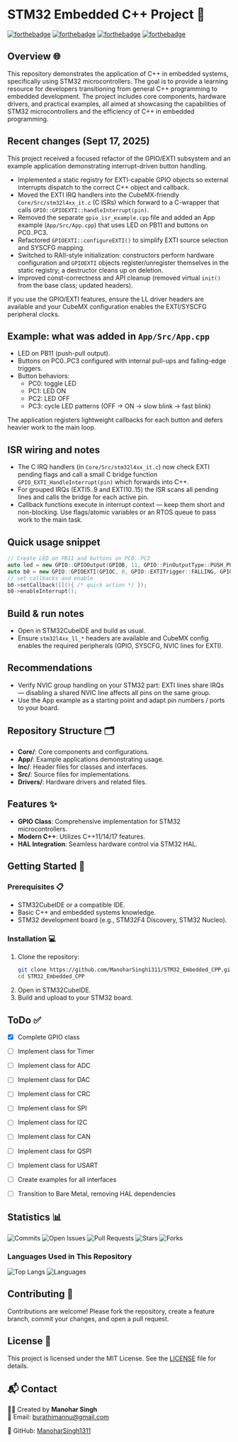 # STM32 Embedded C++ Project 🚀

[![forthebadge](https://forthebadge.com/images/badges/powered-by-coffee.svg)](https://forthebadge.com) 
[![forthebadge](https://forthebadge.com/images/badges/made-with-c-plus-plus.svg)](https://forthebadge.com) 
[![forthebadge](https://forthebadge.com/images/badges/built-with-love.svg)](https://forthebadge.com) 
[![forthebadge](https://forthebadge.com/images/badges/for-you.svg)](https://forthebadge.com)

## Overview 🌐

This repository demonstrates the application of C++ in embedded systems, specifically using STM32 microcontrollers. The goal is to provide a learning resource for developers transitioning from general C++ programming to embedded development. The project includes core components, hardware drivers, and practical examples, all aimed at showcasing the capabilities of STM32 microcontrollers and the efficiency of C++ in embedded programming.

## Recent changes (Sept 17, 2025)

This project received a focused refactor of the GPIO/EXTI subsystem and an example application demonstrating interrupt-driven button handling.

- Implemented a static registry for EXTI-capable GPIO objects so external interrupts dispatch to the correct C++ object and callback.
- Moved the EXTI IRQ handlers into the CubeMX-friendly `Core/Src/stm32l4xx_it.c` (C ISRs) which forward to a C-wrapper that calls `GPIO::GPIOEXTI::handleInterrupt(pin)`.
- Removed the separate `gpio_isr_example.cpp` file and added an App example (`App/Src/App.cpp`) that uses LED on PB11 and buttons on PC0..PC3.
- Refactored `GPIOEXTI::configureEXTI()` to simplify EXTI source selection and SYSCFG mapping.
- Switched to RAII-style initialization: constructors perform hardware configuration and `GPIOEXTI` objects register/unregister themselves in the static registry; a destructor cleans up on deletion.
- Improved const-correctness and API cleanup (removed virtual `init()` from the base class; updated headers).

If you use the GPIO/EXTI features, ensure the LL driver headers are available and your CubeMX configuration enables the EXTI/SYSCFG peripheral clocks.

## Example: what was added in `App/Src/App.cpp`

- LED on PB11 (push-pull output).
- Buttons on PC0..PC3 configured with internal pull-ups and falling-edge triggers.
- Button behaviors:
    - PC0: toggle LED
    - PC1: LED ON
    - PC2: LED OFF
    - PC3: cycle LED patterns (OFF → ON → slow blink → fast blink)

The application registers lightweight callbacks for each button and defers heavier work to the main loop.

## ISR wiring and notes

- The C IRQ handlers (in `Core/Src/stm32l4xx_it.c`) now check EXTI pending flags and call a small C bridge function `GPIO_EXTI_HandleInterrupt(pin)` which forwards into C++.
- For grouped IRQs (EXTI5..9 and EXTI10..15) the ISR scans all pending lines and calls the bridge for each active pin.
- Callback functions execute in interrupt context — keep them short and non-blocking. Use flags/atomic variables or an RTOS queue to pass work to the main task.

## Quick usage snippet

```cpp
// Create LED on PB11 and buttons on PC0..PC3
auto led = new GPIO::GPIOOutput(GPIOB, 11, GPIO::PinOutputType::PUSH_PULL);
auto b0 = new GPIO::GPIOEXTI(GPIOC, 0, GPIO::EXTITrigger::FALLING, GPIO::PinPull::PULL_UP);
// set callbacks and enable
b0->setCallback([](){ /* quick action */ });
b0->enableInterrupt();
```

## Build & run notes

- Open in STM32CubeIDE and build as usual.
- Ensure `stm32l4xx_ll_*` headers are available and CubeMX config enables the required peripherals (GPIO, SYSCFG, NVIC lines for EXTI).

## Recommendations

- Verify NVIC group handling on your STM32 part: EXTI lines share IRQs — disabling a shared NVIC line affects all pins on the same group.
- Use the App example as a starting point and adapt pin numbers / ports to your board.

## Repository Structure 🗂️

- **Core/**: Core components and configurations.
- **App/**: Example applications demonstrating usage.
- **Inc/**: Header files for classes and interfaces.
- **Src/**: Source files for implementations.
- **Drivers/**: Hardware drivers and related files.

## Features ✨

- **GPIO Class**: Comprehensive implementation for STM32 microcontrollers.
- **Modern C++**: Utilizes C++11/14/17 features.
- **HAL Integration**: Seamless hardware control via STM32 HAL.

## Getting Started 🚀

### Prerequisites 📋

- STM32CubeIDE or a compatible IDE.
- Basic C++ and embedded systems knowledge.
- STM32 development board (e.g., STM32F4 Discovery, STM32 Nucleo).

### Installation 💻

1. Clone the repository:
    ```sh
    git clone https://github.com/ManoharSingh1311/STM32_Embedded_CPP.git
    cd STM32_Embedded_CPP
    ```
2. Open in STM32CubeIDE.
3. Build and upload to your STM32 board.

## ToDo ✅

- [x] Complete GPIO class
- [ ] Implement class for Timer
- [ ] Implement class for ADC
- [ ] Implement class for DAC
- [ ] Implement class for CRC
- [ ] Implement class for SPI
- [ ] Implement class for I2C
- [ ] Implement class for CAN
- [ ] Implement class for QSPI
- [ ] Implement class for USART
- [ ] Create examples for all interfaces
- [ ] Transition to Bare Metal, removing HAL dependencies


## Statistics 📊

![Commits](https://img.shields.io/github/commit-activity/m/MootSeeker/STM32_Embedded_CPP)
![Open Issues](https://img.shields.io/github/issues-raw/MootSeeker/STM32_Embedded_CPP)
![Pull Requests](https://img.shields.io/github/issues-pr-raw/MootSeeker/STM32_Embedded_CPP)
![Stars](https://img.shields.io/github/stars/MootSeeker/STM32_Embedded_CPP)
![Forks](https://img.shields.io/github/forks/MootSeeker/STM32_Embedded_CPP)

### Languages Used in This Repository
![Top Langs](https://img.shields.io/github/languages/top/MootSeeker/STM32_Embedded_CPP)
![Languages](https://img.shields.io/github/languages/count/MootSeeker/STM32_Embedded_CPP)

## Contributing 🤝

Contributions are welcome! Please fork the repository, create a feature branch, commit your changes, and open a pull request.

## License 📜

This project is licensed under the MIT License. See the [LICENSE](LICENSE) file for details.

## 📬 Contact

👨‍💻 Created by **Manohar Singh**  
📧 Email: [burathimannu@gmail.com](mailto:burathimannu@gmail.com)  

🔗 GitHub: [ManoharSingh1311](https://github.com/ManoharSingh1311)
